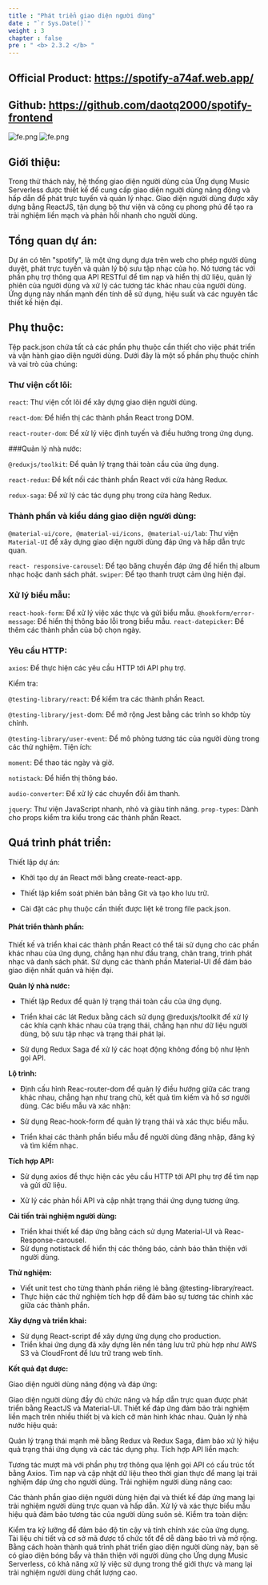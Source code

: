 ```yaml
---
title : "Phát triển giao diện người dùng"
date : "`r Sys.Date()`"
weight : 3
chapter : false
pre : " <b> 2.3.2 </b> "
---
```

## Official Product: https://spotify-a74af.web.app/
## Github: https://github.com/daotq2000/spotify-frontend
![fe.png](/images/3/3.0/fe.png)
![fe.png](/images/3/3.0/prod.jpeg)
## Giới thiệu:

Trong thử thách này, hệ thống giao diện người dùng của Ứng dụng Music Serverless được thiết kế để cung cấp giao diện người dùng năng động và hấp dẫn để phát trực tuyến và quản lý nhạc. Giao diện người dùng được xây dựng bằng ReactJS, tận dụng bộ thư viện và công cụ phong phú để tạo ra trải nghiệm liền mạch và phản hồi nhanh cho người dùng.

## Tổng quan dự án:
Dự án có tên "spotify", là một ứng dụng dựa trên web cho phép người dùng duyệt, phát trực tuyến và quản lý bộ sưu tập nhạc của họ. Nó tương tác với phần phụ trợ thông qua API RESTful để tìm nạp và hiển thị dữ liệu, quản lý phiên của người dùng và xử lý các tương tác khác nhau của người dùng. Ứng dụng này nhấn mạnh đến tính dễ sử dụng, hiệu suất và các nguyên tắc thiết kế hiện đại.

## Phụ thuộc:
Tệp pack.json chứa tất cả các phần phụ thuộc cần thiết cho việc phát triển và vận hành giao diện người dùng. Dưới đây là một số phần phụ thuộc chính và vai trò của chúng:

### Thư viện cốt lõi:

`react`: Thư viện cốt lõi để xây dựng giao diện người dùng.

`react-dom`: Để hiển thị các thành phần React trong DOM.

`react-router-dom`: Để xử lý việc định tuyến và điều hướng trong ứng dụng.

###Quản lý nhà nước:

`@reduxjs/toolkit`: Để quản lý trạng thái toàn cầu của ứng dụng.

`react-redux`: Để kết nối các thành phần React với cửa hàng Redux.

`redux-saga`: Để xử lý các tác dụng phụ trong cửa hàng Redux.

### Thành phần và kiểu dáng giao diện người dùng:

`@material-ui/core, @material-ui/icons, @material-ui/lab`:
Thư viện `Material-UI` để xây dựng giao diện người dùng đáp ứng và hấp dẫn trực quan.

`react- responsive-carousel`: Để tạo băng chuyền đáp ứng để hiển thị album nhạc hoặc danh sách phát.
`swiper`: Để tạo thanh trượt cảm ứng hiện đại.

### Xử lý biểu mẫu:

`react-hook-form`: Để xử lý việc xác thực và gửi biểu mẫu.
`@hookform/error-message`: Để hiển thị thông báo lỗi trong biểu mẫu.
`react-datepicker`: Để thêm các thành phần của bộ chọn ngày.

### Yêu cầu HTTP:

`axios`: Để thực hiện các yêu cầu HTTP tới API phụ trợ.

Kiểm tra:

`@testing-library/react`: Để kiểm tra các thành phần React.

`@testing-library/jest-`dom: Để mở rộng Jest bằng các trình so khớp tùy chỉnh.

`@testing-library/user-event`: Để mô phỏng tương tác của người dùng trong các thử nghiệm.
Tiện ích:

`moment`: Để thao tác ngày và giờ.

`notistack`: Để hiển thị thông báo.

`audio-converter`: Để xử lý các chuyển đổi âm thanh.

`jquery`: Thư viện JavaScript nhanh, nhỏ và giàu tính năng.
`prop-types`: Dành cho props kiểm tra kiểu trong các thành phần React.

## Quá trình phát triển:
Thiết lập dự án:

+ Khởi tạo dự án React mới bằng create-react-app.

+ Thiết lập kiểm soát phiên bản bằng Git và tạo kho lưu trữ.

+ Cài đặt các phụ thuộc cần thiết được liệt kê trong file pack.json.

#### Phát triển thành phần:

Thiết kế và triển khai các thành phần React có thể tái sử dụng cho các phần khác nhau của ứng dụng, chẳng hạn như đầu trang, chân trang, trình phát nhạc và danh sách phát.
Sử dụng các thành phần Material-UI để đảm bảo giao diện nhất quán và hiện đại.

**Quản lý nhà nước:**

+ Thiết lập Redux để quản lý trạng thái toàn cầu của ứng dụng.

+ Triển khai các lát Redux bằng cách sử dụng @reduxjs/toolkit để xử lý các khía cạnh khác nhau của trạng thái, chẳng hạn như dữ liệu người dùng, bộ sưu tập nhạc và trạng thái phát lại.

+ Sử dụng Redux Saga để xử lý các hoạt động không đồng bộ như lệnh gọi API.

**Lộ trình:**

+ Định cấu hình Reac-router-dom để quản lý điều hướng giữa các trang khác nhau, chẳng hạn như trang chủ, kết quả tìm kiếm và hồ sơ người dùng.
  Các biểu mẫu và xác nhận:

+ Sử dụng Reac-hook-form để quản lý trạng thái và xác thực biểu mẫu.

+ Triển khai các thành phần biểu mẫu để người dùng đăng nhập, đăng ký và tìm kiếm nhạc.

**Tích hợp API:**

+ Sử dụng axios để thực hiện các yêu cầu HTTP tới API phụ trợ để tìm nạp và gửi dữ liệu.

+ Xử lý các phản hồi API và cập nhật trạng thái ứng dụng tương ứng.

**Cải tiến trải nghiệm người dùng:**

+ Triển khai thiết kế đáp ứng bằng cách sử dụng Material-UI và Reac-Response-carousel.
+ Sử dụng notistack để hiển thị các thông báo, cảnh báo thân thiện với người dùng.

**Thử nghiệm:**

+ Viết unit test cho từng thành phần riêng lẻ bằng @testing-library/react.
+ Thực hiện các thử nghiệm tích hợp để đảm bảo sự tương tác chính xác giữa các thành phần.

**Xây dựng và triển khai:**

+ Sử dụng React-script để xây dựng ứng dụng cho production.
+ Triển khai ứng dụng đã xây dựng lên nền tảng lưu trữ phù hợp như AWS S3 và CloudFront để lưu trữ trang web tĩnh.

**Kết quả đạt được:**

Giao diện người dùng năng động và đáp ứng:

Giao diện người dùng đầy đủ chức năng và hấp dẫn trực quan được phát triển bằng ReactJS và Material-UI.
Thiết kế đáp ứng đảm bảo trải nghiệm liền mạch trên nhiều thiết bị và kích cỡ màn hình khác nhau.
Quản lý nhà nước hiệu quả:

Quản lý trạng thái mạnh mẽ bằng Redux và Redux Saga, đảm bảo xử lý hiệu quả trạng thái ứng dụng và các tác dụng phụ.
Tích hợp API liền mạch:

Tương tác mượt mà với phần phụ trợ thông qua lệnh gọi API có cấu trúc tốt bằng Axios.
Tìm nạp và cập nhật dữ liệu theo thời gian thực để mang lại trải nghiệm đáp ứng cho người dùng.
Trải nghiệm người dùng nâng cao:

Các thành phần giao diện người dùng hiện đại và thiết kế đáp ứng mang lại trải nghiệm người dùng trực quan và hấp dẫn.
Xử lý và xác thực biểu mẫu hiệu quả đảm bảo tương tác của người dùng suôn sẻ.
Kiểm tra toàn diện:

Kiểm tra kỹ lưỡng để đảm bảo độ tin cậy và tính chính xác của ứng dụng.
Tài liệu chi tiết và cơ sở mã được tổ chức tốt để dễ dàng bảo trì và mở rộng.
Bằng cách hoàn thành quá trình phát triển giao diện người dùng này, bạn sẽ có giao diện bóng bẩy và thân thiện với người dùng cho Ứng dụng Music Serverless, có khả năng xử lý việc sử dụng trong thế giới thực và mang lại trải nghiệm người dùng chất lượng cao.